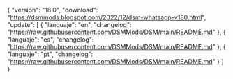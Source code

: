 { "version": "18.0", "download": "https://dsmmods.blogspot.com/2022/12/dsm-whatsapp-v180.html", "update": [ { "languaje": "en", "changelog": "https://raw.githubusercontent.com/DSMMods/DSM/main/README.md" }, { "languaje": "es", "changelog": "https://raw.githubusercontent.com/DSMMods/DSM/main/README.md" }, { "languaje": "pt", "changelog": "https://raw.githubusercontent.com/DSMMods/DSM/main/README.md" } ] }
